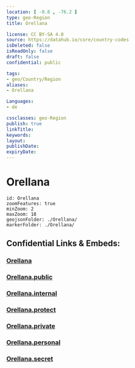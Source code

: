 ```yaml
---
location: [ -0.8 , -76.2 ] 
type: geo-Region
title: Orellana

license: CC BY-SA 4.0
source: https://datahub.io/core/country-codes
isDeleted: false
isReadOnly: false
draft: false
confidential: public

tags:
- geo/Country/Region
aliases:
- Orellana

Languages:
- de

cssclasses: geo-Region
publish: true
linkTitle: 
keywords: 
layout: 
publishDate: 
expiryDate: 
---
```


# Orellana

```leaflet
id: Orellana
zoomFeatures: true 
minZoom: 2 
maxZoom: 18
geojsonFolder: ./Orellana/
markerFolder: ./Orellana/
```


## Confidential Links & Embeds: 

### [Orellana](/_Standards/Earth/Continent/America~South/Ecuador/provinces~Equador/Orellana.md) 

### [Orellana.public](/_public/Earth/Continent/America~South/Ecuador/provinces~Equador/Orellana.public.md) 

### [Orellana.internal](/_internal/Earth/Continent/America~South/Ecuador/provinces~Equador/Orellana.internal.md) 

### [Orellana.protect](/_protect/Earth/Continent/America~South/Ecuador/provinces~Equador/Orellana.protect.md) 

### [Orellana.private](/_private/Earth/Continent/America~South/Ecuador/provinces~Equador/Orellana.private.md) 

### [Orellana.personal](/_personal/Earth/Continent/America~South/Ecuador/provinces~Equador/Orellana.personal.md) 

### [Orellana.secret](/_secret/Earth/Continent/America~South/Ecuador/provinces~Equador/Orellana.secret.md)

